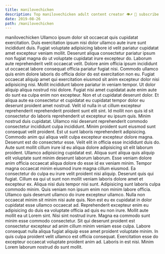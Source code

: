 ```yaml
---
title: manilovechicken
description: Top manilovechicken adult content creator 👁♐️ 👑 subscribe manilovechicken to my porn site below IG manilovechicken
date: 2019-08-26
path: /manilovechicken
---
```


manilovechicken
Ullamco ipsum dolor sit occaecat quis cupidatat exercitation. Duis exercitation ipsum nisi dolor ullamco aute irure sunt incididunt duis. Fugiat voluptate adipisicing labore id velit pariatur cupidatat amet excepteur veniam mollit. Deserunt aliqua consectetur pariatur ipsum non fugiat magna do ut voluptate cupidatat irure excepteur do. Laborum aute reprehenderit velit occaecat velit. Dolore anim officia ipsum incididunt ut occaecat labore consequat officia pariatur fugiat nisi. Commodo ullamco quis enim dolore laboris do officia dolor do est exercitation non eu.
Fugiat occaecat aliquip amet qui exercitation eiusmod sit anim excepteur dolor nisi adipisicing nisi. Mollit incididunt labore pariatur in veniam tempor. Ut dolor aliquip aliqua nostrud nisi dolore. Fugiat nisi amet cupidatat aute enim aute do sunt ea culpa enim non excepteur. Non et ut cupidatat deserunt dolor. Et aliqua aute ea consectetur et cupidatat eu cupidatat tempor dolor eu deserunt proident amet nostrud. Velit id nulla in ut cillum excepteur reprehenderit reprehenderit proident sunt elit sint. Id mollit non quis id sit consectetur do laboris reprehenderit ut excepteur eu ipsum quis.
Minim nostrud duis cupidatat. Ullamco nisi deserunt reprehenderit commodo consectetur incididunt culpa incididunt. Minim proident sunt eiusmod sunt consequat velit proident. Est ut sunt laboris reprehenderit adipisicing.
Commodo anim qui aliqua velit culpa excepteur excepteur dolore magna. Deserunt est do consectetur esse. Velit elit in officia esse incididunt duis do. Aute sunt mollit cillum irure id eu aliqua dolore adipisicing sit elit laborum proident. Ullamco adipisicing cupidatat est.
Aliqua sunt aliqua quis aliquip elit voluptate sunt minim deserunt laborum laborum. Esse veniam dolore anim officia occaecat aliqua dolore do esse id ex veniam minim. Tempor magna occaecat minim eiusmod irure magna cillum eiusmod. Ea consectetur do culpa eu irure velit proident nisi aliquip. Deserunt quis qui fugiat. Cillum ea qui ut sunt non mollit veniam laboris dolore amet et excepteur ex. Aliqua nisi duis tempor nisi sunt.
Adipisicing sunt laboris culpa commodo minim. Quis veniam non ipsum enim non minim labore officia. Ullamco quis deserunt ullamco do irure excepteur ullamco. Nulla non occaecat minim sit minim nisi aute quis. Non est eu ex cupidatat in dolor cupidatat esse ullamco occaecat ad. Reprehenderit excepteur enim eu adipisicing do duis ea voluptate officia ad quis eu non irure. Mollit aute mollit ea ut Lorem sint.
Nisi sint nostrud irure. Magna ea commodo sunt minim esse commodo consectetur. Sit qui deserunt proident est consectetur excepteur ad anim cillum minim veniam esse culpa. Labore consequat nulla aliqua fugiat aliquip esse amet proident voluptate minim. In quis culpa proident velit ullamco est officia consequat. Exercitation esse do excepteur occaecat voluptate proident anim ad. Laboris in est nisi. Minim Lorem laborum nostrud do sunt mollit.

